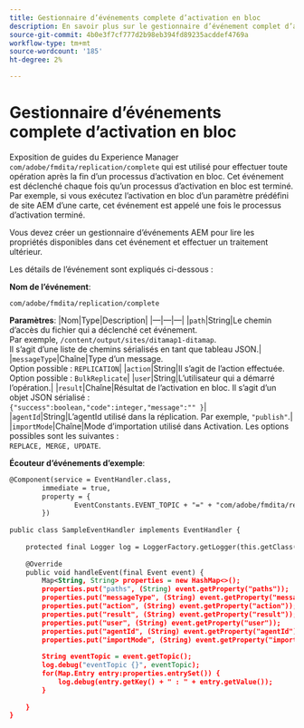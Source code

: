 ```yaml
---
title: Gestionnaire d’événements complete d’activation en bloc
description: En savoir plus sur le gestionnaire d’événement complet d’activation en bloc
source-git-commit: 4b0e3f7cf777d2b98eb394fd89235acddef4769a
workflow-type: tm+mt
source-wordcount: '185'
ht-degree: 2%

---
```


# Gestionnaire d’événements complete d’activation en bloc

Exposition de guides du Experience Manager `com/adobe/fmdita/replication/complete` qui est utilisé pour effectuer toute opération après la fin d’un processus d’activation en bloc. Cet événement est déclenché chaque fois qu’un processus d’activation en bloc est terminé. Par exemple, si vous exécutez l’activation en bloc d’un paramètre prédéfini de site AEM d’une carte, cet événement est appelé une fois le processus d’activation terminé.


Vous devez créer un gestionnaire d’événements AEM pour lire les propriétés disponibles dans cet événement et effectuer un traitement ultérieur.

Les détails de l’événement sont expliqués ci-dessous :

**Nom de l’événement**:

```
com/adobe/fmdita/replication/complete 
```

**Paramètres**: |Nom|Type|Description| |—|—|—| |`path`|String|Le chemin d’accès du fichier qui a déclenché cet événement. <br> Par exemple, `/content/output/sites/ditamap1-ditamap`. <br> Il s’agit d’une liste de chemins sérialisés en tant que tableau JSON.| |`messageType`|Chaîne|Type d’un message. <br>Option possible : `REPLICATION`| |`action`|String|Il s’agit de l’action effectuée. <br>Option possible : `BulkReplicate`| |`user`|String|L’utilisateur qui a démarré l’opération.| |`result`|Chaîne|Résultat de l’activation en bloc. Il s’agit d’un objet JSON sérialisé : <br>`{"success":boolean,"code":integer,"message":"" }`| |`agentId`|String|L’agentId utilisé dans la réplication. Par exemple, `"publish"`.| |`importMode`|Chaîne|Mode d’importation utilisé dans Activation. Les options possibles sont les suivantes : <br>`REPLACE, MERGE, UPDATE`.


**Écouteur d’événements d’exemple**:

```XML
@Component(service = EventHandler.class,
        immediate = true,
        property = {
                EventConstants.EVENT_TOPIC + "=" + "com/adobe/fmdita/replication/complete",
        })
 
public class SampleEventHandler implements EventHandler {
 
    protected final Logger log = LoggerFactory.getLogger(this.getClass());
 
    @Override
    public void handleEvent(final Event event) {
        Map<String, String> properties = new HashMap<>();
        properties.put("paths", (String) event.getProperty("paths"));
        properties.put("messageType", (String) event.getProperty("messageType"));
        properties.put("action", (String) event.getProperty("action"));
        properties.put("result", (String) event.getProperty("result"));
        properties.put("user", (String) event.getProperty("user"));
        properties.put("agentId", (String) event.getProperty("agentId"));
        properties.put("importMode", (String) event.getProperty("importMode"));
 
        String eventTopic = event.getTopic();
        log.debug("eventTopic {}", eventTopic);
        for(Map.Entry entry:properties.entrySet()) {
            log.debug(entry.getKey() + " : " + entry.getValue());
        }
 
    }
}
```
